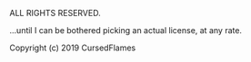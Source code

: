 ALL RIGHTS RESERVED.

...until I can be bothered picking an actual license, at any rate.

Copyright (c) 2019 CursedFlames
